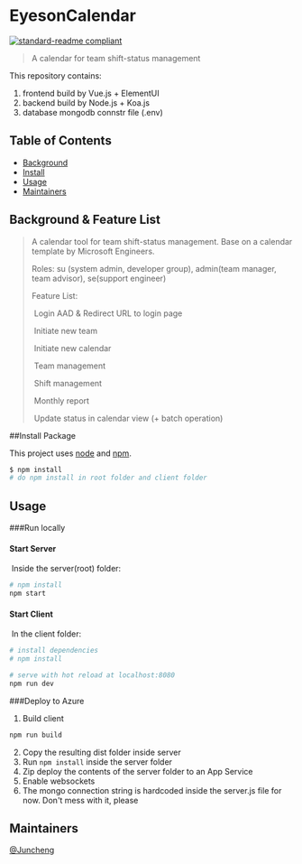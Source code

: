 # EyesonCalendar

[![standard-readme compliant](https://img.shields.io/badge/readme%20style-standard-brightgreen.svg?style=flat-square)](https://github.com/RichardLitt/standard-readme)

> A calendar for team shift-status management

This repository contains:

1. frontend build by Vue.js + ElementUI
2. backend build by Node.js + Koa.js
3. database mongodb connstr file (.env)

## Table of Contents

- [Background](#background)
- [Install](#install)
- [Usage](#usage)
- [Maintainers](#maintainers)

## Background & Feature List

> A calendar tool for team shift-status management. Base on a calendar template by Microsoft Engineers.
>
> Roles: su (system admin, developer group), admin(team manager, team advisor), se(support engineer)
>
> Feature List:
>
> ​	Login AAD & Redirect URL to login page
>
> ​	Initiate new team
>
> ​	Initiate new calendar
>
> ​	Team management
>
> ​	Shift management
>
> ​	Monthly report
>
> ​	Update status in calendar view (+ batch operation)

##Install Package

This project uses [node](http://nodejs.org) and [npm](https://npmjs.com). 

```bash
$ npm install
# do npm install in root folder and client folder
```

## Usage

###Run locally

####	Start Server

​	Inside the server(root) folder:

```bash
# npm install
npm start
```

####	Start Client

​	In the client folder:

```bash
# install dependencies
# npm install

# serve with hot reload at localhost:8080
npm run dev
```

###Deploy to Azure

1. Build client

```bash
npm run build
```

2. Copy the resulting dist folder inside server
3. Run ```npm install``` inside the server folder
4. Zip deploy the contents of the server folder to an App Service
5. Enable websockets
6. The mongo connection string is hardcoded inside the server.js file for now. Don't mess with it, please

## Maintainers

[@Juncheng](https://github.com/Frankie34)